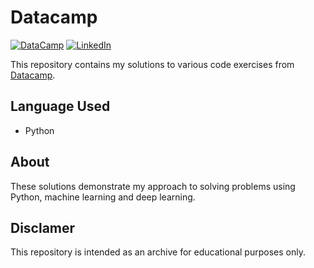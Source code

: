 # Datacamp

[![DataCamp](https://img.shields.io/badge/DataCamp-Connect-green?style=flat&logo=datacamp&logoColor=white)](https://app.datacamp.com/profile/vin-br) [![LinkedIn](https://img.shields.io/badge/LinkedIn-Connect-blue?style=flat&logo=linkedin&logoColor=white)](https://www.linkedin.com/in/vin-br/)


This repository contains my solutions to various code exercises from [Datacamp](https://www.datacamp.com/).

## Language Used
- Python

## About

These solutions demonstrate my approach to solving problems using Python, machine learning and deep learning.

## Disclamer

This repository is intended as an archive for educational purposes only.
